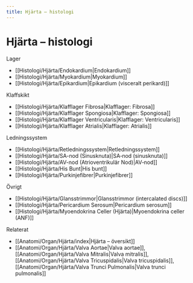 ```yaml
---
title: Hjärta – histologi
---
```


# Hjärta – histologi

Lager
- [[Histologi/Hjärta/Endokardium|Endokardium]]
- [[Histologi/Hjärta/Myokardium|Myokardium]]
- [[Histologi/Hjärta/Epikardium|Epikardium (visceralt perikard)]]

Klaffskikt
- [[Histologi/Hjärta/Klafflager Fibrosa|Klafflager: Fibrosa]]
- [[Histologi/Hjärta/Klafflager Spongiosa|Klafflager: Spongiosa]]
- [[Histologi/Hjärta/Klafflager Ventricularis|Klafflager: Ventricularis]]
- [[Histologi/Hjärta/Klafflager Atrialis|Klafflager: Atrialis]]

Ledningssystem
- [[Histologi/Hjärta/Retledningssystem|Retledningssystem]]
- [[Histologi/Hjärta/SA-nod (Sinusknuta)|SA‑nod (sinusknuta)]]
- [[Histologi/Hjärta/AV-nod (Atrioventrikulär Nod)|AV‑nod]]
- [[Histologi/Hjärta/His Bunt|His bunt]]
- [[Histologi/Hjärta/Purkinjefibrer|Purkinjefibrer]]

Övrigt
- [[Histologi/Hjärta/Glansstrimmor|Glansstrimmor (intercalated discs)]]
- [[Histologi/Hjärta/Pericardium Serosum|Pericardium serosum]]
- [[Histologi/Hjärta/Myoendokrina Celler (Hjärta)|Myoendokrina celler (ANF)]]

Relaterat
- [[Anatomi/Organ/Hjärta/index|Hjärta – översikt]]
- [[Anatomi/Organ/Hjärta/Valva Aortae|Valva aortae]], [[Anatomi/Organ/Hjärta/Valva Mitralis|Valva mitralis]], [[Anatomi/Organ/Hjärta/Valva Tricuspidalis|Valva tricuspidalis]], [[Anatomi/Organ/Hjärta/Valva Trunci Pulmonalis|Valva trunci pulmonalis]]

